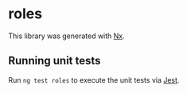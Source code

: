 # roles

This library was generated with [Nx](https://nx.dev).

## Running unit tests

Run `ng test roles` to execute the unit tests via [Jest](https://jestjs.io).
